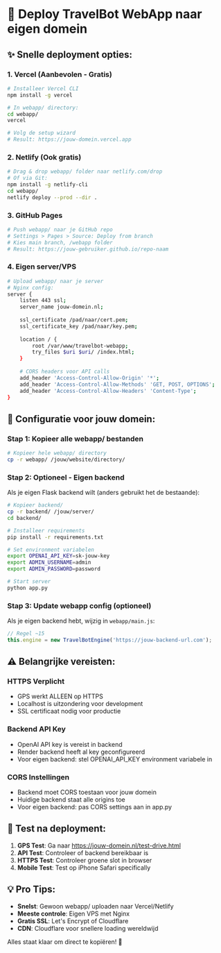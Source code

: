 # 🚀 Deploy TravelBot WebApp naar eigen domein

## ✨ Snelle deployment opties:

### 1. **Vercel (Aanbevolen - Gratis)**
```bash
# Installeer Vercel CLI
npm install -g vercel

# In webapp/ directory:
cd webapp/
vercel

# Volg de setup wizard
# Result: https://jouw-domein.vercel.app
```

### 2. **Netlify (Ook gratis)**
```bash
# Drag & drop webapp/ folder naar netlify.com/drop
# Of via Git:
npm install -g netlify-cli
cd webapp/
netlify deploy --prod --dir .
```

### 3. **GitHub Pages**
```bash
# Push webapp/ naar je GitHub repo
# Settings > Pages > Source: Deploy from branch
# Kies main branch, /webapp folder
# Result: https://jouw-gebruiker.github.io/repo-naam
```

### 4. **Eigen server/VPS**
```bash
# Upload webapp/ naar je server
# Nginx config:
server {
    listen 443 ssl;
    server_name jouw-domein.nl;
    
    ssl_certificate /pad/naar/cert.pem;
    ssl_certificate_key /pad/naar/key.pem;
    
    location / {
        root /var/www/travelbot-webapp;
        try_files $uri $uri/ /index.html;
    }
    
    # CORS headers voor API calls
    add_header 'Access-Control-Allow-Origin' '*';
    add_header 'Access-Control-Allow-Methods' 'GET, POST, OPTIONS';
    add_header 'Access-Control-Allow-Headers' 'Content-Type';
}
```

## 🔧 **Configuratie voor jouw domein:**

### Stap 1: Kopieer alle webapp/ bestanden
```bash
# Kopieer hele webapp/ directory
cp -r webapp/ /jouw/website/directory/
```

### Stap 2: Optioneel - Eigen backend
Als je eigen Flask backend wilt (anders gebruikt het de bestaande):

```bash
# Kopieer backend/ 
cp -r backend/ /jouw/server/
cd backend/

# Installeer requirements
pip install -r requirements.txt

# Set environment variabelen
export OPENAI_API_KEY=sk-jouw-key
export ADMIN_USERNAME=admin
export ADMIN_PASSWORD=password

# Start server
python app.py
```

### Stap 3: Update webapp config (optioneel)
Als je eigen backend hebt, wijzig in `webapp/main.js`:
```javascript
// Regel ~15
this.engine = new TravelBotEngine('https://jouw-backend-url.com');
```

## ⚠️ **Belangrijke vereisten:**

### HTTPS Verplicht
- GPS werkt ALLEEN op HTTPS
- Localhost is uitzondering voor development
- SSL certificaat nodig voor productie

### Backend API Key
- OpenAI API key is vereist in backend
- Render backend heeft al key geconfigureerd
- Voor eigen backend: stel OPENAI_API_KEY environment variabele in

### CORS Instellingen
- Backend moet CORS toestaan voor jouw domein
- Huidige backend staat alle origins toe
- Voor eigen backend: pas CORS settings aan in app.py

## 🧪 **Test na deployment:**

1. **GPS Test**: Ga naar https://jouw-domein.nl/test-drive.html
2. **API Test**: Controleer of backend bereikbaar is
3. **HTTPS Test**: Controleer groene slot in browser
4. **Mobile Test**: Test op iPhone Safari specifically

## 💡 **Pro Tips:**

- **Snelst**: Gewoon webapp/ uploaden naar Vercel/Netlify
- **Meeste controle**: Eigen VPS met Nginx
- **Gratis SSL**: Let's Encrypt of Cloudflare
- **CDN**: Cloudflare voor snellere loading wereldwijd

Alles staat klaar om direct te kopiëren! 🚀

